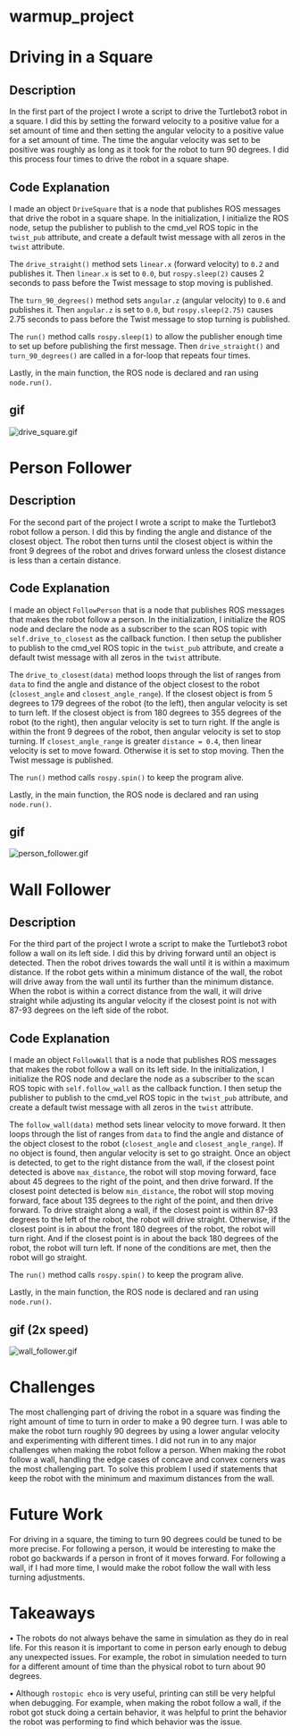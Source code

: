 # warmup_project
# Driving in a Square
## Description
In the first part of the project I wrote a script to drive the Turtlebot3 robot in a square. I did this by setting the forward velocity to a positive value for a set amount of time and then setting the angular velocity to a positive value for a set amount of time. The time the angular velocity was set to be positive was roughly as long as it took for the robot to turn 90 degrees. I did this process four times to drive the robot in a square shape.

## Code Explanation
I made an object `DriveSquare` that is a node that publishes ROS messages that drive the robot in a square shape. In the initialization, I initialize the ROS node, setup the publisher to publish to the cmd_vel ROS topic in the `twist_pub` attribute, and create a default twist message with all zeros in the `twist` attribute.

The `drive_straight()` method sets `linear.x` (forward velocity) to `0.2` and publishes it. Then `linear.x` is set to `0.0`, but `rospy.sleep(2)` causes 2 seconds to pass before the Twist message to stop moving is published.

The `turn_90_degrees()` method sets `angular.z` (angular velocity) to `0.6` and publishes it. Then `angular.z` is set to `0.0`, but `rospy.sleep(2.75)` causes 2.75 seconds to pass before the Twist message to stop turning is published.

The `run()` method calls `rospy.sleep(1)` to allow the publisher enough time to set up before publishing the first message. Then `drive_straight()` and `turn_90_degrees()` are called in a for-loop that repeats four times.

Lastly, in the main function, the ROS node is declared and ran using `node.run()`.
## gif
![drive_square.gif](https://github.com/KendrickXie/warmup_project/blob/main/gifs/drive_square.gif)

# Person Follower
## Description
For the second part of the project I wrote a script to make the Turtlebot3 robot follow a person. I did this by finding the angle and distance of the closest object. The robot then turns until the closest object is within the front 9 degrees of the robot and drives forward unless the closest distance is less than a certain distance.
## Code Explanation
I made an object `FollowPerson` that is a node that publishes ROS messages that makes the robot follow a person. In the initialization, I initialize the ROS node and declare the node as a subscriber to the scan ROS topic with `self.drive_to_closest` as the callback function. I then setup the publisher to publish to the cmd_vel ROS topic in the `twist_pub` attribute, and create a default twist message with all zeros in the `twist` attribute.

The `drive_to_closest(data)` method loops through the list of ranges from `data` to find the angle and distance of the object closest to the robot (`closest_angle` and `closest_angle_range`). If the closest object is from 5 degrees to 179 degrees of the robot (to the left), then angular velocity is set to turn left. If the closest object is from 180 degrees to 355 degrees of the robot (to the right), then angular velocity is set to turn right. If the angle is within the front 9 degrees of the robot, then angular velocity is set to stop turning. If `closest_angle_range` is greater `distance = 0.4`, then linear velocity is set to move foward. Otherwise it is set to stop moving. Then the Twist message is published.

The `run()` method calls `rospy.spin()` to keep the program alive.

Lastly, in the main function, the ROS node is declared and ran using `node.run()`.
## gif
![person_follower.gif](https://github.com/KendrickXie/warmup_project/blob/main/gifs/person_follower.gif)

# Wall Follower
## Description
For the third part of the project I wrote a script to make the Turtlebot3 robot follow a wall on its left side. I did this by driving forward until an object is detected. Then the robot drives towards the wall until it is within a maximum distance. If the robot gets within a minimum distance of the wall, the robot will drive away from the wall until its further than the minimum distance. When the robot is within a correct distance from the wall, it will drive straight while adjusting its angular velocity if the closest point is not with 87-93 degrees on the left side of the robot.
## Code Explanation
I made an object `FollowWall` that is a node that publishes ROS messages that makes the robot follow a wall on its left side. In the initialization, I initialize the ROS node and declare the node as a subscriber to the scan ROS topic with `self.follow_wall` as the callback function. I then setup the publisher to publish to the cmd_vel ROS topic in the `twist_pub` attribute, and create a default twist message with all zeros in the `twist` attribute.

The `follow_wall(data)` method sets linear velocity to move forward. It then loops through the list of ranges from `data` to find the angle and distance of the object closest to the robot (`closest_angle` and `closest_angle_range`). If no object is found, then angular velocity is set to go straight. Once an object is detected, to get to the right distance from the wall, if the closest point detected is above `max_distance`, the robot will stop moving forward, face about 45 degrees to the right of the point, and then drive forward. If the closest point detected is below `min_distance`, the robot will stop moving forward, face about 135 degrees to the right of the point, and then drive forward. To drive straight along a wall, if the closest point is within 87-93 degrees to the left of the robot, the robot will drive straight. Otherwise, if the closest point is in about the front 180 degrees of the robot, the robot will turn right. And if the closest point is in about the back 180 degrees of the robot, the robot will turn left. If none of the conditions are met, then the robot will go straight.

The `run()` method calls `rospy.spin()` to keep the program alive.

Lastly, in the main function, the ROS node is declared and ran using `node.run()`.
## gif (2x speed)
![wall_follower.gif](https://github.com/KendrickXie/warmup_project/blob/main/gifs/wall_follower.gif)

# Challenges
The most challenging part of driving the robot in a square was finding the right amount of time to turn in order to make a 90 degree turn. I was able to make the robot turn roughly 90 degrees by using a lower angular velocity and experimenting with different times. I did not run in to any major challenges when making the robot follow a person. When making the robot follow a wall, handling the edge cases of concave and convex corners was the most challenging part. To solve this problem I used if statements that keep the robot with the minimum and maximum distances from the wall.

# Future Work
For driving in a square, the timing to turn 90 degrees could be tuned to be more precise. For following a person, it would be interesting to make the robot go backwards if a person in front of it moves forward. For following a wall, if I had more time, I would make the robot follow the wall with less turning adjustments.

# Takeaways
• The robots do not always behave the same in simulation as they do in real life. For this reason it is important to come in person early enough to debug any unexpected issues. For example, the robot in simulation needed to turn for a different amount of time than the physical robot to turn about 90 degrees.  

• Although `rostopic ehco` is very useful, printing can still be very helpful when debugging. For example, when making the robot follow a wall, if the robot got stuck doing a certain behavior, it was helpful to print the behavior the robot was performing to find which behavior was the issue.
